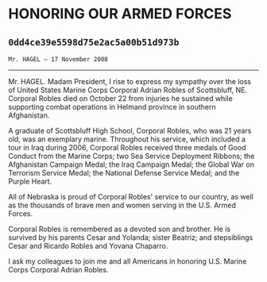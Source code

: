 # HONORING OUR ARMED FORCES
## `0dd4ce39e5598d75e2ac5a00b51d973b`
`Mr. HAGEL — 17 November 2008`

---


Mr. HAGEL. Madam President, I rise to express my sympathy over the 
loss of United States Marine Corps Corporal Adrian Robles of 
Scottsbluff, NE. Corporal Robles died on October 22 from injuries he 
sustained while supporting combat operations in Helmand province in 
southern Afghanistan.

A graduate of Scottsbluff High School, Corporal Robles, who was 21 
years old, was an exemplary marine. Throughout his service, which 
included a tour in Iraq during 2006, Corporal Robles received three 
medals of Good Conduct from the Marine Corps; two Sea Service 
Deployment Ribbons; the Afghanistan Campaign Medal; the Iraq Campaign 
Medal; the Global War on Terrorism Service Medal; the National Defense 
Service Medal; and the Purple Heart.

All of Nebraska is proud of Corporal Robles' service to our country, 
as well as the thousands of brave men and women serving in the U.S. 
Armed Forces.

Corporal Robles is remembered as a devoted son and brother. He is 
survived by his parents Cesar and Yolanda; sister Beatriz; and 
stepsiblings Cesar and Ricardo Robles and Yovana Chaparro.

I ask my colleagues to join me and all Americans in honoring U.S. 
Marine Corps Corporal Adrian Robles.
